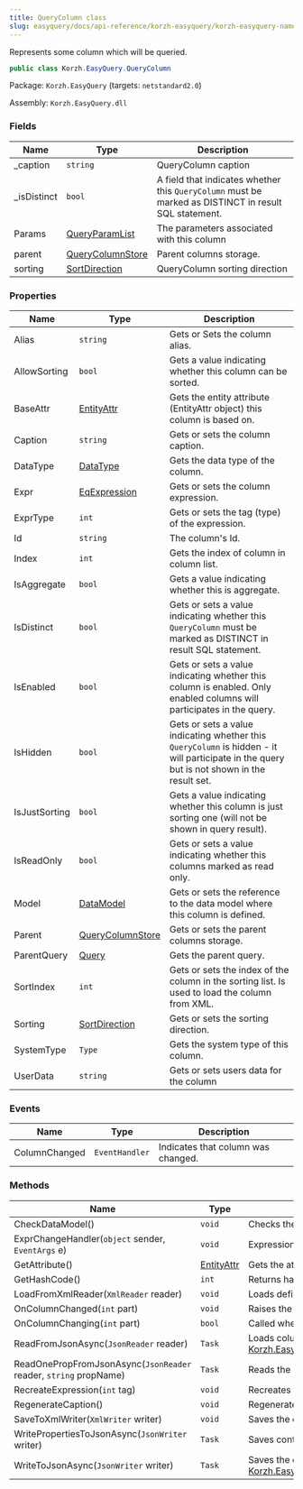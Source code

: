 ```yaml
---
title: QueryColumn class
slug: easyquery/docs/api-reference/korzh-easyquery/korzh-easyquery-namespace/querycolumn-class
---
```



Represents some column which will be queried.
```csharp
public class Korzh.EasyQuery.QueryColumn

```
Package: `Korzh.EasyQuery` (targets: `netstandard2.0`)

Assembly: `Korzh.EasyQuery.dll`

### Fields

| Name | Type | Description | 
| --- | --- | --- | 
| _caption | `string` | QueryColumn caption | 
| _isDistinct | `bool` | A field that indicates whether this `QueryColumn` must be marked as DISTINCT in result SQL statement. | 
| Params | [QueryParamList](/api-reference/korzh-easyquery/korzh-easyquery-namespace/queryparamlist-class) | The parameters associated with this column | 
| parent | [QueryColumnStore](/api-reference/korzh-easyquery/korzh-easyquery-namespace/querycolumnstore-class) | Parent columns storage. | 
| sorting | [SortDirection](/api-reference/korzh-easyquery/korzh-easyquery-namespace/sortdirection-enum) | QueryColumn sorting direction | 


### Properties

| Name | Type | Description | 
| --- | --- | --- | 
| Alias | `string` | Gets or Sets the column alias. | 
| AllowSorting | `bool` | Gets a value indicating whether this column can be sorted. | 
| BaseAttr | [EntityAttr](/api-reference/korzh-easyquery/korzh-easyquery-namespace/entityattr-class) | Gets the entity attribute (EntityAttr object) this column is based on. | 
| Caption | `string` | Gets or sets the column caption. | 
| DataType | [DataType](/api-reference/easydata-core/easydata-namespace/datatype-enum) | Gets the data type of the column. | 
| Expr | [EqExpression](/api-reference/korzh-easyquery/korzh-easyquery-namespace/eqexpression-class) | Gets or sets the column expression. | 
| ExprType | `int` | Gets or sets the tag (type) of the expression. | 
| Id | `string` | The column's Id. | 
| Index | `int` | Gets the index of column in column list. | 
| IsAggregate | `bool` | Gets a value indicating whether this <see cref="!:Column" /> is aggregate. | 
| IsDistinct | `bool` | Gets or sets a value indicating whether this `QueryColumn` must be marked as DISTINCT in result SQL statement. | 
| IsEnabled | `bool` | Gets or sets a value indicating whether this column is enabled. Only enabled columns will participates in the query. | 
| IsHidden | `bool` | Gets or sets a value indicating whether this `QueryColumn`  is hidden - it will participate in the query but is not shown in the result set. | 
| IsJustSorting | `bool` | Gets a value indicating whether this column is just sorting one (will not be shown in query result). | 
| IsReadOnly | `bool` | Gets or sets a value indicating whether this columns marked as read only. | 
| Model | [DataModel](/api-reference/korzh-easyquery/korzh-easyquery-namespace/datamodel-class) | Gets or sets the reference to the data model where this column is defined. | 
| Parent | [QueryColumnStore](/api-reference/korzh-easyquery/korzh-easyquery-namespace/querycolumnstore-class) | Gets or sets the parent columns storage. | 
| ParentQuery | [Query](/api-reference/korzh-easyquery/korzh-easyquery-namespace/query-class) | Gets the parent query. | 
| SortIndex | `int` | Gets or sets the index of the column in the sorting list. Is used to load the column from XML. | 
| Sorting | [SortDirection](/api-reference/korzh-easyquery/korzh-easyquery-namespace/sortdirection-enum) | Gets or sets the sorting direction. | 
| SystemType | `Type` | Gets the system type of this column. | 
| UserData | `string` | Gets or sets users data for the column | 


### Events

| Name | Type | Description | 
| --- | --- | --- | 
| ColumnChanged | `EventHandler` | Indicates that column was changed. | 


### Methods

| Name | Type | Description | 
| --- | --- | --- | 
| CheckDataModel() | `void` | Checks the data model object. Generates an exception if Model property has null value. | 
| ExprChangeHandler(`object` sender, `EventArgs` e) | `void` | Expression's Change event handler. | 
| GetAttribute() | [EntityAttr](/api-reference/korzh-easyquery/korzh-easyquery-namespace/entityattr-class) | Gets the attribute associated with this column | 
| GetHashCode() | `int` | Returns hash code for column | 
| LoadFromXmlReader(`XmlReader` reader) | `void` | Loads <see cref="!:Column" /> definition from XML. | 
| OnColumnChanged(`int` part) | `void` | Raises the ColumnChanged event. | 
| OnColumnChanging(`int` part) | `bool` | Called when the column is about to change. | 
| ReadFromJsonAsync(`JsonReader` reader) | `Task` | Loads column from JSON reader (asynchronous way).  Calls [Korzh.EasyQuery.QueryColumn.ReadOnePropFromJsonAsync(Newtonsoft.Json.JsonReader,System.String)](/api-reference/korzh-easyquery/korzh-easyquery-namespace/querycolumn-class) | 
| ReadOnePropFromJsonAsync(`JsonReader` reader, `string` propName) | `Task` | Reads the property from JSON reader or skip unused (asynchronous way). | 
| RecreateExpression(`int` tag) | `void` | Recreates the column expression. | 
| RegenerateCaption() | `void` | Regenerates the column caption. | 
| SaveToXmlWriter(`XmlWriter` writer) | `void` | Saves the column definition to XML. | 
| WritePropertiesToJsonAsync(`JsonWriter` writer) | `Task` | Saves content of the column to JSON (asynchronous way). | 
| WriteToJsonAsync(`JsonWriter` writer) | `Task` | Saves the column definition to JSON (asynchronous way).  Calls [Korzh.EasyQuery.QueryColumn.WritePropertiesToJsonAsync(Newtonsoft.Json.JsonWriter)](/api-reference/korzh-easyquery/korzh-easyquery-namespace/querycolumn-class). |